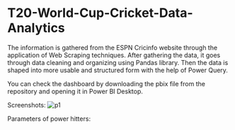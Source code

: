 # T20-World-Cup-Cricket-Data-Analytics
The information is gathered from the ESPN Cricinfo website through the application of Web Scraping techniques. After gathering the data, it goes through data cleaning and organizing using Pandas library. Then the data is shaped into more usable and structured form with the help of Power Query. 

You can check the dashboard by downloading the pbix file from the repository and opening it in Power BI Desktop.

Screenshots:
![p1](https://github.com/Ganesh-Konkimalla/T20-World-Cup-Cricket-Data-Analytics/assets/135204106/f2d16e64-16cb-4ee1-8571-3ed1d271ff40)

Parameters of power hitters:

